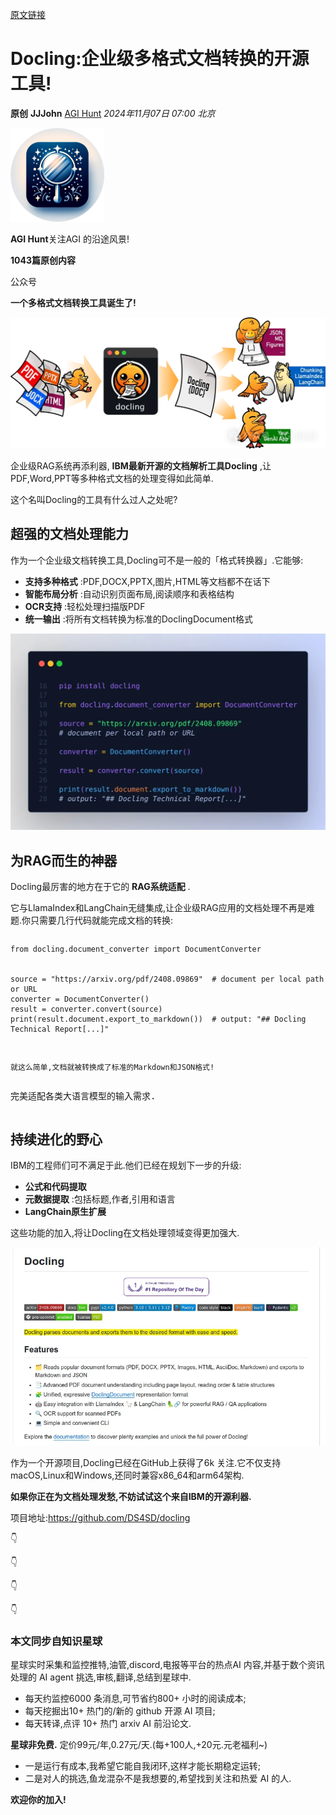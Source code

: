 [原文链接](https://mp.weixin.qq.com/s/wgrmaqDKRY6EkuFn0jxHUQ)
# Docling:企业级多格式文档转换的开源工具!

**原创** **JJJohn** [AGI Hunt](javascript:void(0);) *2024年11月07日 07:00* *北京*

![](wmimages/300.png)

**AGI Hunt**关注AGI 的沿途风景!

**1043篇原创内容**

公众号

**一个多格式文档转换工具诞生了!**

![图片](wmimages/640%5B28%5D.webp)

企业级RAG系统再添利器, **IBM最新开源的文档解析工具Docling** ,让PDF,Word,PPT等多种格式文档的处理变得如此简单.

这个名叫Docling的工具有什么过人之处呢?

## 超强的文档处理能力

作为一个企业级文档转换工具,Docling可不是一般的「格式转换器」.它能够:

* **支持多种格式** :PDF,DOCX,PPTX,图片,HTML等文档都不在话下
* **智能布局分析** :自动识别页面布局,阅读顺序和表格结构
* **OCR支持** :轻松处理扫描版PDF
* **统一输出** :将所有文档转换为标准的DoclingDocument格式

![图片](wmimages/640%5B29%5D.webp)

## 为RAG而生的神器

Docling最厉害的地方在于它的 **RAG系统适配** .

它与LlamaIndex和LangChain无缝集成,让企业级RAG应用的文档处理不再是难题.你只需要几行代码就能完成文档的转换:

```

```

```
from docling.document_converter import DocumentConverter


source = "https://arxiv.org/pdf/2408.09869"  # document per local path or URL
converter = DocumentConverter()
result = converter.convert(source)
print(result.document.export_to_markdown())  # output: "## Docling Technical Report[...]"
```

<pre><strong><br/></strong></pre>

```
就这么简单,文档就被转换成了标准的Markdown和JSON格式!
```

<pre><p>完美适配各类大语言模型的输入需求<span>.</span></p></pre>

## 持续进化的野心

IBM的工程师们可不满足于此.他们已经在规划下一步的升级:

* **公式和代码提取**
* **元数据提取** :包括标题,作者,引用和语言
* **LangChain原生扩展**

这些功能的加入,将让Docling在文档处理领域变得更加强大.

![图片](wmimages/640%5B30%5D.webp)

作为一个开源项目,Docling已经在GitHub上获得了6k 关注.它不仅支持macOS,Linux和Windows,还同时兼容x86_64和arm64架构.

**如果你正在为文档处理发愁,不妨试试这个来自IBM的开源利器.**

项目地址:https://github.com/DS4SD/docling

👇

👇

👇

👇

### 本文同步自知识星球<AGI Hunt>

星球实时采集和监控推特,油管,discord,电报等平台的热点AI 内容,并基于数个资讯处理的 AI agent 挑选,审核,翻译,总结到星球中.

* 每天约监控6000 条消息,可节省约800+ 小时的阅读成本;
* 每天挖掘出10+ 热门的/新的 github 开源 AI 项目;
* 每天转译,点评 10+ 热门 arxiv AI 前沿论文.

 **星球非免费.** 定价99元/年,0.27元/天.(每+100人,+20元.元老福利~)

* 一是运行有成本,我希望它能自我闭环,这样才能长期稳定运转;
* 二是对人的挑选,鱼龙混杂不是我想要的,希望找到关注和热爱 AI 的人.

**欢迎你的加入!**
